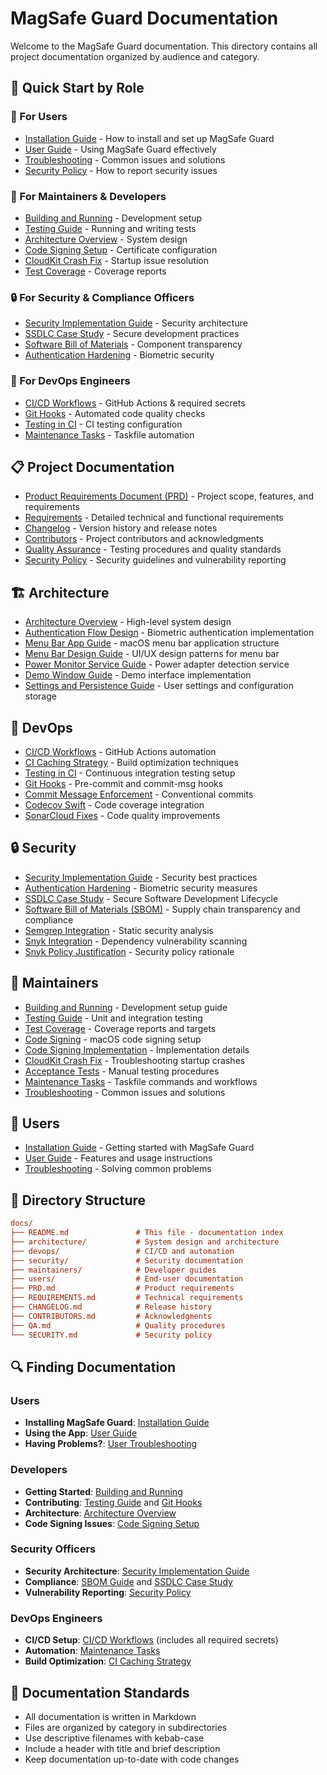 # MagSafe Guard Documentation

Welcome to the MagSafe Guard documentation. This directory contains all project documentation organized by audience and category.

## 🚀 Quick Start by Role

### 👤 For Users
- [Installation Guide](users/installation-guide.md) - How to install and set up MagSafe Guard
- [User Guide](users/user-guide.md) - Using MagSafe Guard effectively
- [Troubleshooting](users/troubleshooting.md) - Common issues and solutions
- [Security Policy](SECURITY.md) - How to report security issues

### 🔧 For Maintainers & Developers
- [Building and Running](maintainers/building-and-running.md) - Development setup
- [Testing Guide](maintainers/testing-guide.md) - Running and writing tests
- [Architecture Overview](architecture/architecture-overview.md) - System design
- [Code Signing Setup](maintainers/code-signing.md) - Certificate configuration
- [CloudKit Crash Fix](maintainers/cloudkit-crash-fix.md) - Startup issue resolution
- [Test Coverage](maintainers/test-coverage.md) - Coverage reports

### 🔒 For Security & Compliance Officers
- [Security Implementation Guide](security/security-implementation-guide.md) - Security architecture
- [SSDLC Case Study](security/ssdlc-case-study.md) - Secure development practices
- [Software Bill of Materials](security/sbom-guide.md) - Component transparency
- [Authentication Hardening](security/authentication-hardening.md) - Biometric security

### 🚀 For DevOps Engineers
- [CI/CD Workflows](devops/ci-cd-workflows.md) - GitHub Actions & required secrets
- [Git Hooks](devops/git-hooks.md) - Automated code quality checks
- [Testing in CI](devops/testing-in-ci.md) - CI testing configuration
- [Maintenance Tasks](../tasks/README.md) - Taskfile automation

## 📋 Project Documentation

- [Product Requirements Document (PRD)](PRD.md) - Project scope, features, and requirements
- [Requirements](REQUIREMENTS.md) - Detailed technical and functional requirements
- [Changelog](CHANGELOG.md) - Version history and release notes
- [Contributors](CONTRIBUTORS.md) - Project contributors and acknowledgments
- [Quality Assurance](QA.md) - Testing procedures and quality standards
- [Security Policy](SECURITY.md) - Security guidelines and vulnerability reporting

## 🏗️ Architecture

- [Architecture Overview](architecture/architecture-overview.md) - High-level system design
- [Authentication Flow Design](architecture/auth-flow-design.md) - Biometric authentication implementation
- [Menu Bar App Guide](architecture/menu-bar-app-guide.md) - macOS menu bar application structure
- [Menu Bar Design Guide](architecture/menu-bar-design-guide.md) - UI/UX design patterns for menu bar
- [Power Monitor Service Guide](architecture/power-monitor-service-guide.md) - Power adapter detection service
- [Demo Window Guide](architecture/demo-window-guide.md) - Demo interface implementation
- [Settings and Persistence Guide](architecture/settings-persistence-guide.md) - User settings and configuration storage

## 🔧 DevOps

- [CI/CD Workflows](devops/ci-cd-workflows.md) - GitHub Actions automation
- [CI Caching Strategy](devops/ci-caching-strategy.md) - Build optimization techniques
- [Testing in CI](devops/testing-in-ci.md) - Continuous integration testing setup
- [Git Hooks](devops/git-hooks.md) - Pre-commit and commit-msg hooks
- [Commit Message Enforcement](devops/commit-message-enforcement.md) - Conventional commits
- [Codecov Swift](devops/codecov-swift.md) - Code coverage integration
- [SonarCloud Fixes](devops/sonarcloud-fixes.md) - Code quality improvements

## 🔒 Security

- [Security Implementation Guide](security/security-implementation-guide.md) - Security best practices
- [Authentication Hardening](security/authentication-hardening.md) - Biometric security measures
- [SSDLC Case Study](security/ssdlc-case-study.md) - Secure Software Development Lifecycle
- [Software Bill of Materials (SBOM)](security/sbom-guide.md) - Supply chain transparency and compliance
- [Semgrep Integration](security/semgrep.md) - Static security analysis
- [Snyk Integration](security/snyk-integration.md) - Dependency vulnerability scanning
- [Snyk Policy Justification](security/snyk-evaluatepolicy-justification.md) - Security policy rationale

## 👥 Maintainers

- [Building and Running](maintainers/building-and-running.md) - Development setup guide
- [Testing Guide](maintainers/testing-guide.md) - Unit and integration testing
- [Test Coverage](maintainers/test-coverage.md) - Coverage reports and targets
- [Code Signing](maintainers/code-signing.md) - macOS code signing setup
- [Code Signing Implementation](maintainers/code-signing-implementation.md) - Implementation details
- [CloudKit Crash Fix](maintainers/cloudkit-crash-fix.md) - Troubleshooting startup crashes
- [Acceptance Tests](maintainers/acceptance-tests.md) - Manual testing procedures
- [Maintenance Tasks](../tasks/README.md) - Taskfile commands and workflows
- [Troubleshooting](maintainers/troubleshooting.md) - Common issues and solutions

## 👤 Users

- [Installation Guide](users/installation-guide.md) - Getting started with MagSafe Guard
- [User Guide](users/user-guide.md) - Features and usage instructions
- [Troubleshooting](users/troubleshooting.md) - Solving common problems

## 📁 Directory Structure

```ini
docs/
├── README.md               # This file - documentation index
├── architecture/           # System design and architecture
├── devops/                 # CI/CD and automation
├── security/               # Security documentation
├── maintainers/            # Developer guides
├── users/                  # End-user documentation
├── PRD.md                  # Product requirements
├── REQUIREMENTS.md         # Technical requirements
├── CHANGELOG.md            # Release history
├── CONTRIBUTORS.md         # Acknowledgments
├── QA.md                   # Quality procedures
└── SECURITY.md             # Security policy
```

## 🔍 Finding Documentation

### Users
- **Installing MagSafe Guard**: [Installation Guide](users/installation-guide.md)
- **Using the App**: [User Guide](users/user-guide.md)
- **Having Problems?**: [User Troubleshooting](users/troubleshooting.md)

### Developers
- **Getting Started**: [Building and Running](maintainers/building-and-running.md)
- **Contributing**: [Testing Guide](maintainers/testing-guide.md) and [Git Hooks](devops/git-hooks.md)
- **Architecture**: [Architecture Overview](architecture/architecture-overview.md)
- **Code Signing Issues**: [Code Signing Setup](maintainers/code-signing.md)

### Security Officers
- **Security Architecture**: [Security Implementation Guide](security/security-implementation-guide.md)
- **Compliance**: [SBOM Guide](security/sbom-guide.md) and [SSDLC Case Study](security/ssdlc-case-study.md)
- **Vulnerability Reporting**: [Security Policy](SECURITY.md)

### DevOps Engineers
- **CI/CD Setup**: [CI/CD Workflows](devops/ci-cd-workflows.md) (includes all required secrets)
- **Automation**: [Maintenance Tasks](../tasks/README.md)
- **Build Optimization**: [CI Caching Strategy](devops/ci-caching-strategy.md)

## 📝 Documentation Standards

- All documentation is written in Markdown
- Files are organized by category in subdirectories
- Use descriptive filenames with kebab-case
- Include a header with title and brief description
- Keep documentation up-to-date with code changes
